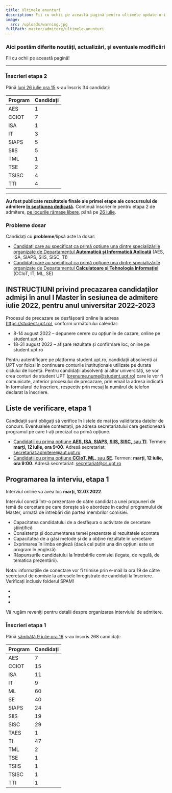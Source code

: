 ```yaml
---
title: Ultimele anunțuri
description: Fii cu ochii pe această pagină pentru ultimele update-uri!
image:
  src: /uploads/warning.jpg
fullPath: master/admitere/ultimele-anunturi
---
```

### Aici postăm diferite noutăți, actualizări, și eventuale modificări

Fii cu ochii pe această pagină!

- - -

### Înscrieri etapa 2

Până [luni 26 iulie ora 15](/master/admitere/calendarul-admiterii-master-2022/) s-au înscris 34 candidați:

| **Program** | **Candidați** |
| ----------- | ------------- |
| AES         | 1             |
| CCIOT       | 7             |
| ISA         | 1             |
| IT          | 3             |
| SIAPS       | 5             |
| SIIS        | 5             |
| TML         | 1             |
| TSE         | 2             |
| TSISC       | 4             |
| TTI         | 4             |

- - -

**Au fost publicate rezultatele finale ale primei etape ale concursului de admitere [în secțiunea dedicată](/master/admitere/rezultatele-admiterii/).**
Continuă înscrierile pentru etapa 2 de admitere, [pe locurile rămase libere](/master/admitere/master/), până pe [26 iulie](/master/admitere/calendarul-admiterii-master-2022/).

### Probleme dosar

Candidați cu **probleme**/lipsă acte la dosar:

* [Candidați care au specificat ca primă opțiune una dintre specializările organizate de Departamentul **Automatică și Informatică Aplicată**](https://docs.google.com/spreadsheets/d/e/2PACX-1vTCZZozrWq1s1bYkMeLCOmNyzWXTHOm6X1SwYhlCT2jNSBWH-qpOuBwG0czHcXBF_IG_1rYY_egeJ4g/pubhtml?gid=0&single=true) (AES, ISA, SIAPS, SIIS, SISC, TI)
* [Candidați care au specificat ca primă opțiune una dintre specializările organizate de Departamentul **Calculatoare și Tehnologia Informației**](https://docs.google.com/spreadsheets/d/1I6bQHahUGYQxD4p3KDrnYspPQg8kKjCebifGIrOFiy0/edit#gid=1052880165) (CCIoT, IT, ML, SE)

## INSTRUCȚIUNI privind precazarea candidaților admiși în anul I Master în sesiunea de admitere iulie 2022, pentru anul universitar 2022-2023

Procesul de precazare se desfășoară online la adresa <https://student.upt.ro/>, conform următorului calendar:

* 8-14 august 2022 – depunere cerere cu opțiunile de cazare, online pe student.upt.ro
* 18-31 august 2022 – afișare rezultate și confirmare loc, online pe student.upt.ro

Pentru autentificare pe platforma student.upt.ro, candidații absolvenți ai UPT vor folosi în continuare conturile instituționale utilizate pe durata ciclului de licență. 
Pentru candidații absolvenți ai altor universități, se vor crea conturi de student UPT (prenume.nume@student.upt.ro) care le vor fi comunicate, anterior procesului de precazare, prin email la adresa indicată în formularul de înscriere, respectiv prin mesaj la numărul de telefon declarat la înscriere. 

## Liste de verificare, etapa 1

Candidații sunt obligați să verifice în listele de mai jos validitatea datelor de concurs. Eventualele contestații, pe adresa secretariatului care gestionează programul pe care l-ați precizat ca primă opțiune. 

* [Candidații cu prima opțiune **AES, ISA, SIAPS, SIIS, SISC,** sau **TI**](https://uptro29158-my.sharepoint.com/:x:/g/personal/dan_alexandru_upt_ro/EZfyEiRIunRAtGZ6Z_oveyoBbpATKSB9SersqO4RTkwmZw?e=ea8G5p). Termen: **marți, 12 iulie, ora 9:00**. Adresă secretariat: secretariat.admitere@aut.upt.ro
* [Candidații cu prima opțiune **CCIoT, ML,** sau **SE**](https://uptro29158-my.sharepoint.com/:x:/g/personal/dan_alexandru_upt_ro/EZfyEiRIunRAtGZ6Z_oveyoBbpATKSB9SersqO4RTkwmZw?e=ea8G5p). Termen: **marți, 12 iulie, ora 9:00**. Adresă secretariat: secretariat@cs.upt.ro

## Programarea la interviu, etapa 1

Interviul online va avea loc **marți, 12.07.2022**.

Interviul constă într-o prezentare de către candidat a unei propuneri de temă de cercetare pe care dorește să o abordeze în cadrul programului de Master, urmată de întrebări din partea membrilor comisiei.

* Capacitatea candidatului de a desfășura o activitate de cercetare științifică
* Consistența și documentarea temei prezentate si rezultatele scontate
* Capacitatea de a găsi metode și de a obține rezultate în cercetare
* Exprimarea în limba engleză (dacă cel puțin una din opțiuni este un program în engleză)
* Răspunsurile candidatului la întrebările comisiei (legate, de regulă, de tematica prezentării).

Nota: informațiile de conectare vor fi trimise prin e-mail la ora 19 de către secretarul de comisie la adresele înregistrate de candidați la înscriere. Verificați inclusiv folderul SPAM!

* <Attachment label="Programarea la interviu online (Zoom) pentru candidați **CCIoT, ML, sau SE**, marți 12 iulie 2022" file="/uploads/programari-cti-2022-07-12.xlsx"></Attachment>
* <Attachment label="Programarea la interviu online (Zoom) pentru candidați **AES, ISA, SIAPS, SIIS, SISC, sau TI**, marți 12 iulie 2022" file="/uploads/programari-aia-2022-07-12--.txt"></Attachment>
* <Attachment label="Lista candidaților **AES, ISA, SIAPS, SIIS, SISC, sau TI** care au solicitat echivalarea notei și nu vor avea interviu" file="/uploads/echivalari-aia-2022-07-12-.txt"></Attachment>

Vă rugăm reveniți pentru detalii despre organizarea interviului de admitere.

### Înscrieri etapa 1

Până [sâmbătă 9 iulie ora 16](/master/admitere/calendarul-admiterii-master-2022/) s-au înscris 268 candidați:

| **Program** | **Candidați** |
| ----------- | ------------- |
| AES         | 7             |
| CCIOT       | 15            |
| ISA         | 11            |
| IT          | 9             |
| ML          | 60            |
| SE          | 40            |
| SIAPS       | 24            |
| SIIS        | 19            |
| SISC        | 29            |
| TAES        | 1             |
| TI          | 47            |
| TML         | 2             |
| TSE         | 1             |
| TSIIS       | 1             |
| TSISC       | 1             |
| TTI         | 1             |